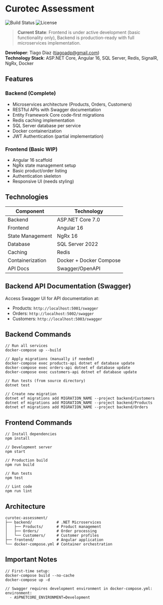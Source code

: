# Curotec Assessment
![Build Status](https://img.shields.io/badge/build-passing-brightgreen)
![License](https://img.shields.io/badge/license-MIT-blue)

> **Current State**: Frontend is under active development (basic functionality only), Backend is production-ready with full microservices implementation.

**Developer**: Tiago Diaz (tiagoadp@gmail.com)  
**Technology Stack**: ASP.NET Core, Angular 16, SQL Server, Redis, SignalR, NgRx, Docker

## Features

### Backend (Complete)
- Microservices architecture (Products, Orders, Customers)
- RESTful APIs with Swagger documentation
- Entity Framework Core code-first migrations
- Redis caching implementation
- SQL Server database per service
- Docker containerization
- JWT Authentication (partial implementation)

### Frontend (Basic WIP)
- Angular 16 scaffold
- NgRx state management setup
- Basic product/order listing
- Authentication skeleton
- Responsive UI (needs styling)

## Technologies

| Component       | Technology                          |
|-----------------|-------------------------------------|
| Backend         | ASP.NET Core 7.0                    |
| Frontend        | Angular 16                          |
| State Management| NgRx 16                             |
| Database        | SQL Server 2022                     |
| Caching         | Redis                               |
| Containerization| Docker + Docker Compose             |
| API Docs        | Swagger/OpenAPI                     |

## Backend API Documentation (Swagger)

Access Swagger UI for API documentation at:
- Products: `http://localhost:5001/swagger`
- Orders: `http://localhost:5002/swagger` 
- Customers: `http://localhost:5003/swagger`

## Backend Commands
```
// Run all services
docker-compose up --build

// Apply migrations (manually if needed)
docker-compose exec products-api dotnet ef database update
docker-compose exec orders-api dotnet ef database update
docker-compose exec customers-api dotnet ef database update

// Run tests (from source directory)
dotnet test

// Create new migration
dotnet ef migrations add MIGRATION_NAME --project backend/Customers
dotnet ef migrations add MIGRATION_NAME --project backend/Products
dotnet ef migrations add MIGRATION_NAME --project backend/Orders
```

## Frontend Commands
```
// Install dependencies
npm install

// Development server
npm start

// Production build
npm run build

// Run tests
npm test

// Lint code
npm run lint
```

## Architecture

```
curotec-assessment/
├── backend/           # .NET Microservices
│   ├── Products/      # Product management
│   ├── Orders/        # Order processing
│   └── Customers/     # Customer profiles
├── frontend/          # Angular application
└── docker-compose.yml # Container orchestration
```

## Important Notes
```
// First-time setup:
docker-compose build --no-cache
docker-compose up -d

// Swagger requires development environment in docker-compose.yml:
environment:
  - ASPNETCORE_ENVIRONMENT=Development
```
